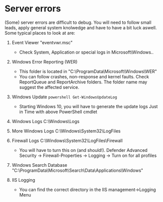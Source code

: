 # Server errors
(Some) server errors are difficult to debug. You will need to follow small leads, apply general system knolwedge and have to have a bit luck aswell.
Some typical places to look at are:
1. Event Viewer "eventvwr.msc"
  
    * Check System, Application or special logs in Microsoft\Windows\..
  
2. Windows Error Reporting (WER)
  
    * This folder is located in "C:\ProgramData\Microsoft\Windows\WER"
    * You can follow crashes, non-response and kernel faults. Check ReportQueue and ReportArchive folders. The folder name may suggest the affected service.
  
3. Windows Update ```powershell Get-WindowsUpdateLog```
  
    * Starting Windows 10, you will have to generate the update logs Just in Time with above PowerShell cmdlet
  
4. Windows Logs C:\Windows\Logs
5. More Windows Logs C:\Windows\System32\LogFiles
6. Firewall Logs C:\Windows\System32\LogFiles\Firewall
  
    * You will have to turn this on (and should!). Defender Advanced Security -> Firewall-Properties -> Logging -> Turn on for all profiles
  
7. Windows Search Database "C:\ProgramData\Microsoft\Search\Data\Applications\Windows"
8. IIS Logging
    * You can find the correct directory in the IIS management->Logging Menu
